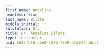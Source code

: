 ```yaml
---
first_name: Angelina
headless: true
last_name: Bilate
middle_initial: ''
salutation: Dr.
title: Dr. Angelina Bilate
type: instructor
uid: 5d82fbf6-cbe8-c982-77e0-a7a84fcddcc7
---
```

